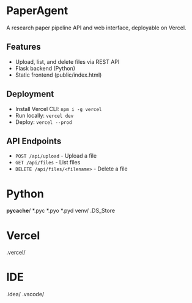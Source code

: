 # PaperAgent

A research paper pipeline API and web interface, deployable on Vercel.

## Features
- Upload, list, and delete files via REST API
- Flask backend (Python)
- Static frontend (public/index.html)

## Deployment
- Install Vercel CLI: `npm i -g vercel`
- Run locally: `vercel dev`
- Deploy: `vercel --prod`

## API Endpoints
- `POST /api/upload` - Upload a file
- `GET /api/files` - List files
- `DELETE /api/files/<filename>` - Delete a file

# Python
__pycache__/
*.pyc
*.pyo
*.pyd
venv/
.DS_Store

# Vercel
.vercel/

# IDE
.idea/
.vscode/

